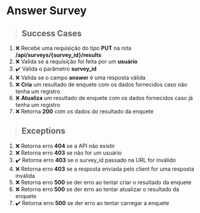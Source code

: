 # Answer Survey

> ## Success Cases

1. :x: Recebe uma requisição do tipo **PUT** na rota **/api/surveys/{survey_id}/results**
2. :x: Valida se a requisição foi feita por um **usuário**
3. :heavy_check_mark: Valida o parâmetro **survey_id**
4. :x: Valida se o campo **answer** é uma resposta válida
5. :x: **Cria** um resultado de enquete com os dados fornecidos caso não tenha um registro
6. :x: **Atualiza** um resultado de enquete com os dados fornecidos caso já tenha um registro
7. :x: Retorna **200** com os dados do resultado da enquete

> ## Exceptions

1. :x: Retorna erro **404** se a API não existir
2. :x: Retorna erro **403** se não for um usuário
3. :heavy_check_mark: Retorna erro **403** se o survey_id passado na URL for inválido
4. :x: Retorna erro **403** se a resposta enviada pelo client for uma resposta inválida
5. :x: Retorna erro **500** se der erro ao tentar criar o resultado da enquete
6. :x: Retorna erro **500** se der erro ao tentar atualizar o resultado da enquete
7. :heavy_check_mark: Retorna erro **500** se der erro ao tentar carregar a enquete
